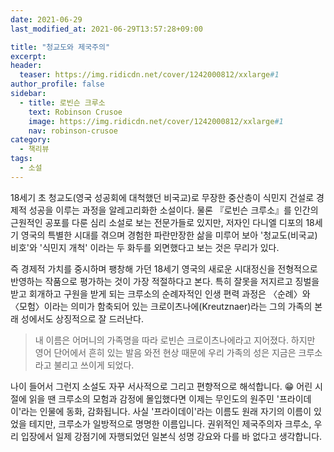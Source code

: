 ```yaml
---
date: 2021-06-29
last_modified_at: 2021-06-29T13:57:28+09:00

title: "청교도와 제국주의"
excerpt:
header:
  teaser: https://img.ridicdn.net/cover/1242000812/xxlarge#1
author_profile: false
sidebar:
  - title: 로빈슨 크루소
    text: Robinson Crusoe
    image: https://img.ridicdn.net/cover/1242000812/xxlarge#1
    nav: robinson-crusoe
category:
  - 책리뷰
tags:
  - 소설
---
```

18세기 초 청교도(영국 성공회에 대척했던 비국교)로 무장한 중산층이 식민지 건설로 경제적 성공을 이루는 과정을 알레고리화한 소설이다. 물론 『로빈슨 크루소』를 인간의 근원적인 공포를 다룬 심리 소설로 보는 전문가들로 있지만, 저자인 다니엘 디포의 18세기 영국의 특별한 시대를 겪으며 경험한 파란만장한 삶을 미루어 보아 '청교도(비국교) 비호'와 '식민지 개척' 이라는 두 화두를 외면했다고 보는 것은 무리가 있다. 

즉 경제적 가치를 중시하며 팽창해 가던 18세기 영국의 새로운 시대정신을 전형적으로 반영하는 작품으로 평가하는 것이 가장 적절하다고 본다. 특히 잘못을 저지르고 징벌을 받고 회개하고 구원을 받게 되는 크루소의 순례자적인 인생 편력 과정은 〈순례〉와 〈모험〉이라는 의미가 함축되어 있는 크로이츠나에(Kreutznaer)라는 그의 가족의 본래 성에서도 상징적으로 잘 드러난다. 

> 내 이름은 어머니의 가족명을 따라 로빈슨 크로이츠나에라고 지어졌다. 하지만 영어 단어에서 흔히 있는 발음 와전 현상 때문에 우리 가족의 성은 지금은 크루소라고 불리고 쓰이게 되었다.

나이 들어서 그런지 소설도 자꾸 서사적으로 그리고 편향적으로 해석합니다. 😁 어린 시절에 읽을 땐 크루소의 모험과 감정에 몰입했다면 이제는 무인도의 원주민 '프라이데이'라는 인물에 동화, 감화됩니다. 사실 '프라이데이'라는 이름도 원래 자기의 이름이 있었을 테지만, 크루소가 일방적으로 명명한 이름입니다. 권위적인 제국주의자 크루소, 우리 입장에서 일제 강점기에 자행되었던 일본식 성명 강요와 다를 바 없다고 생각합니다.